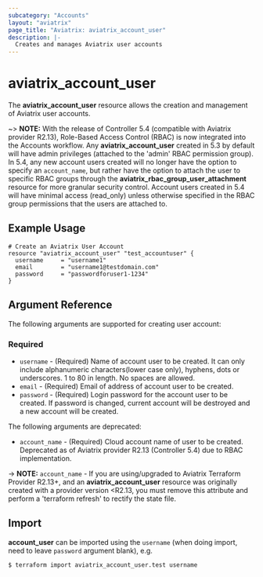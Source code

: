```yaml
---
subcategory: "Accounts"
layout: "aviatrix"
page_title: "Aviatrix: aviatrix_account_user"
description: |-
  Creates and manages Aviatrix user accounts
---
```


# aviatrix_account_user

The **aviatrix_account_user** resource allows the creation and management of Aviatrix user accounts.

~> **NOTE:** With the release of Controller 5.4 (compatible with Aviatrix provider R2.13), Role-Based Access Control (RBAC) is now integrated into the Accounts workflow. Any **aviatrix_account_user** created in 5.3 by default will have admin privileges (attached to the 'admin' RBAC permission group). In 5.4, any new account users created will no longer have the option to specify an `account_name`, but rather have the option to attach the user to specific RBAC groups through the **aviatrix_rbac_group_user_attachment** resource for more granular security control. Account users created in 5.4 will have minimal access (read_only) unless otherwise specified in the RBAC group permissions that the users are attached to.

## Example Usage

```hcl
# Create an Aviatrix User Account
resource "aviatrix_account_user" "test_accountuser" {
  username     = "username1"
  email        = "username1@testdomain.com"
  password     = "passwordforuser1-1234"
}
```

## Argument Reference

The following arguments are supported for creating user account:

### Required
* `username` - (Required) Name of account user to be created. It can only include alphanumeric characters(lower case only), hyphens, dots or underscores. 1 to 80 in length. No spaces are allowed.
* `email` - (Required) Email of address of account user to be created.
* `password` - (Required) Login password for the account user to be created. If password is changed, current account will be destroyed and a new account will be created.

The following arguments are deprecated:

* `account_name` - (Required) Cloud account name of user to be created. Deprecated as of Aviatrix provider R2.13 (Controller 5.4) due to RBAC implementation.

-> **NOTE:** `account_name` - If you are using/upgraded to Aviatrix Terraform Provider R2.13+, and an **aviatrix_account_user** resource was originally created with a provider version <R2.13, you must remove this attribute and perform a 'terraform refresh' to rectify the state file.

## Import

**account_user** can be imported using the `username` (when doing import, need to leave `password` argument blank), e.g.

```
$ terraform import aviatrix_account_user.test username
```
